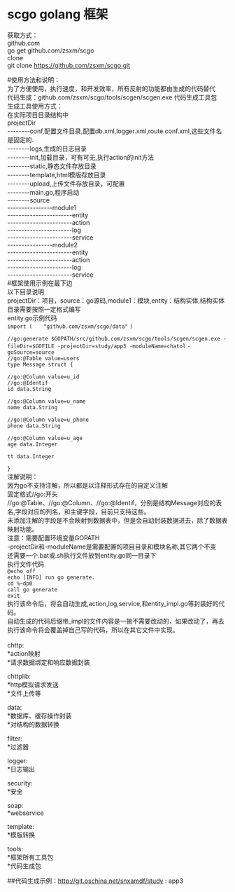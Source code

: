 # scgo golang 框架

获取方式：<br/>
github.com<br/>
go get github.com/zsxm/scgo<br/>
clone<br/>
git clone https://github.com/zsxm/scgo.git<br/>

#使用方法和说明：<br/>
为了方便使用，执行速度，和开发效率，所有反射的功能都由生成的代码替代<br/>
代码生成：github.com/zsxm/scgo/tools/scgen/scgen.exe 代码生成工具包<br/>
生成工具使用方式：<br/>
在实际项目目录结构中<br/>
projectDir<br/>
\--------conf,配置文件目录,配置db.xml,logger.xml,route.conf.xml,这些文件名是固定的.<br/>
\--------logs,生成的日志目录<br/>
\--------init,加载目录，可有可无,执行action的init方法<br/>
\--------static,静态文件存放目录<br/>
\--------template,html模版存放目录<br/>
\--------upload,上传文件存放目录，可配置<br/>
\--------main.go,程序启动<br/>
\--------source<br/>
\----------------module1<br/>
\-----------------------entity<br/>
\-----------------------action<br/>
\-----------------------log<br/>
\-----------------------service<br/>
\----------------module2<br/>
\-----------------------entity<br/>
\-----------------------action<br/>
\-----------------------log<br/>
\-----------------------service<br/>
#框架使用示例在最下边<br/>
以下目录说明<br/>
projectDir：项目，source：go源码,module1：模块,entity：结构实体,结构实体目录需要按照一定格式编写<br/>
entity.go示例代码<br/>
`import (`
`	"github.com/zsxm/scgo/data"`
`)`

`//go:generate $GOPATH/src/github.com/zsxm/scgo/tools/scgen/scgen.exe -fileDir=$GOFILE -projectDir=study/app3 -moduleName=chatol` `-goSource=source`<br/>
`//go:@Table value=users`<br/>
`type Message struct {`

	//go:@Column value=u_id
	//go:@Identif
	id data.String

	//go:@Column value=u_name
	name data.String

	//go:@Column value=u_phone
	phone data.String

	//go:@Column value=u_age
	age data.Integer

	tt data.Integer
`}`<br/>
注解说明：<br/>
因为go不支持注解，所以都是以注释形式存在的自定义注解<br/>
固定格式//go:开头<br/>
//go:@Table、//go:@Column、//go:@Identif，分别是结构Message对应的表名,字段对应的列名，和主键字段，目前只支持这些。<br/>
未添加注解的字段是不会映射到数据表中，但是会自动封装数据进去，除了数据表映射功能。
<br/>
注意：需要配置环境变量GOPATH<br/>
-projectDir和-moduleName是需要配置的项目目录和模块名称,其它两个不变<br/>
还需要一个.bat或.sh执行文件放到entity.go同一目录下<br/>
执行文件代码<br/>
`@echo off`<br/>
`echo [INFO] run go generate.`<br/>
`cd %~dp0`<br/>
`call go generate`<br/>
`exit`<br/>
执行该命令后，将会自动生成,action,log,service,和entity_impl.go等封装好的代码。<br/>
自动生成的代码后缀带\_impl的文件内容是一搬不需要改动的，如果改动了，再去执行该命令将会覆盖掉自己写的代码，所以在其它文件中实现。<br/>
<br/>
chttp:<br/>
  *action映射<br/>
  *请求数据绑定和响应数据封装<br/>

chttplib:<br/>
  *http模拟请求发送<br/>
  *文件上传等<br/>

data:<br/>
  *数据库、缓存操作封装<br/>
  *对结构的数据转换<br/>

filter:<br/>
  *过滤器<br/>

logger:<br/>
  *日志输出<br/>

security:<br/>
  *安全<br/>

soap:<br/>
  *webservice<br/>

template:<br/>
  *模版转换<br/>

tools:<br/>
  *框架所有工具包<br/>
  *代码生成包<br/>

##代码生成示例：http://git.oschina.net/snxamdf/study : app3


